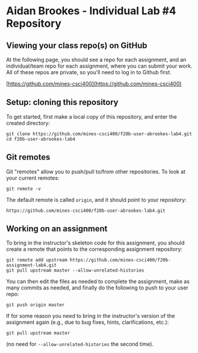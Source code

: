 # Aidan Brookes - Individual Lab #4 Repository

## Viewing your class repo(s) on GitHub

At the following page, you should see a repo for each assignment, and
an individual/team repo for each assignment, where you can submit
your work. All of these repos are private, so you'll need
to log in to Github first.

[https://github.com/mines-csci400](https://github.com/mines-csci400)

## Setup: cloning this repository

To get started, first make a local copy of this repository, and
enter the created directory:
```
git clone https://github.com/mines-csci400/f20b-user-abrookes-lab4.git
cd f20b-user-abrookes-lab4
```

## Git remotes

Git "remotes" allow you to push/pull to/from other repositories.
To look at your current remotes:
```
git remote -v
```
The default remote is called `origin`, and it should point to your
repository:
```
https://github.com/mines-csci400/f20b-user-abrookes-lab4.git
```

## Working on an assignment

To bring in the instructor's skeleton code for this assignment,
you should create a remote that points to the
corresponding assignment repository:
```
git remote add upstream https://github.com/mines-csci400/f20b-assignment-lab4.git
git pull upstream master --allow-unrelated-histories
```
You can then edit the files as
needed to complete the assignment, make as many commits as needed, and
finally do the following to push to your user repo:
```
git push origin master
```
If for some reason you need to bring in the instructor's version of the
assignment again (e.g., due to bug fixes, hints, clarifications, etc.):
```
git pull upstream master
```
(no need for `--allow-unrelated-histories` the second time).
